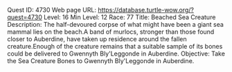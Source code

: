 Quest ID: 4730
Web page URL: https://database.turtle-wow.org/?quest=4730
Level: 16
Min Level: 12
Race: 77
Title: Beached Sea Creature
Description: The half-devoured corpse of what might have been a giant sea mammal lies on the beach.A band of murlocs, stronger than those found closer to Auberdine, have taken up residence around the fallen creature.Enough of the creature remains that a suitable sample of its bones could be delivered to Gwennyth Bly'Leggonde in Auberdine.
Objective: Take the Sea Creature Bones to Gwennyth Bly'Leggonde in Auberdine.
